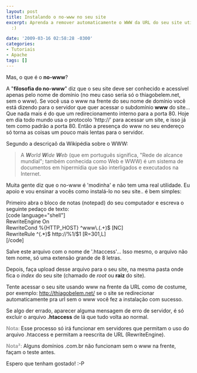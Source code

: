 ```yaml
---
layout: post
title: Instalando o no-www no seu site
excerpt: Aprenda a remover automaticamente o WWW da URL do seu site utilizando o <strong>no-www</strong>.
  :)

date: '2009-03-16 02:58:28 -0300'
categories:
- Tutoriais
- Apache
tags: []
---
```

<p>Mas, o que é o <strong>no-www</strong>?</p>
<p>A "<strong>filosofia do no-www</strong>" diz que o seu site deve ser conhecido e acessível apenas pelo nome de domínio (no meu caso seria só o thiagobelem.net, sem o www). Se você usa o www na frente do seu nome de domínio você está dizendo para o servidor que quer acessar o subdomínio <strong>www</strong> do site... Que nada mais é do que um redirecionamento interno para a porta 80. Hoje em dia todo mundo usa o protocolo 'http://' para acessar um site, e isso já tem como padrão a porta 80. Então a presença do www no seu endereço só torna as coisas um pouco mais lentas para o servidor.</p>
<p>Segundo a descriçaõ da Wikipédia sobre o WWW:</p>
<blockquote><p>A <em><strong>W</strong>orld <strong>W</strong>ide <strong>W</strong>eb</em> (que em português significa, "Rede de alcance mundial"; também conhecida como Web e WWW) é um sistema de documentos em hipermídia que são interligados e executados na Internet.</p></blockquote>
<p>Muita gente diz que o no-www é 'modinha' e não tem uma real utilidade. Eu apoio e vou ensinar a vocês como instalá-lo no seu site.. é bem simples:</p>
<p>Primeiro abra o bloco de notas (notepad) do seu computador e escreva o seguinte pedaço de texto:<br />
[code language="shell"]<br />
RewriteEngine On<br />
RewriteCond %{HTTP_HOST} ^www\.(.+)$ [NC]<br />
RewriteRule ^(.*)$ http://%1/$1 [R=301,L]<br />
[/code]</p>
<p>Salve este arquivo com o nome de '.htaccess'... Isso mesmo, o arquivo não tem nome, só uma extensão grande de 8 letras.</p>
<p>Depois, faça upload desse arquivo para o seu site, na mesma pasta onde fica o <em>index</em> do seu site (chamado de <em>root </em>ou <strong>raiz </strong>do site).</p>
<p>Tente acessar o seu site usando www na frente da URL como de costume, por exemplo: <a href="http://thiagobelem.net/" target="_blank">http://thiagobelem.net/</a> se o site se redirecionar automaticamente pra url sem o www você fez a instalação com sucesso.</p>
<p>Se algo der errado, aparecer alguma mensagem de erro de servidor, é só excluir o arquivo <strong>.htaccess</strong> de lá que tudo volta ao normal.</p>
<p><span style="color: #999999;"><strong>Nota: </strong></span>Esse processo só irá funcionar em servidores que permitam o uso do arquivo .htaccess e permitam a reescrita de URL (RewriteEngine).</p>
<p><span style="color: #999999;"><strong>Nota²: </strong></span>Alguns domínios .com.br não funcionam sem o www na frente, façam o teste antes.</p>
<p>Espero que tenham gostado!  :-P</p>
